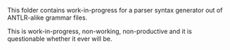 This folder contains work-in-progress for a 
parser syntax generator out of ANTLR-alike grammar
files. 

This is work-in-progress, non-working, non-productive and it 
is questionable whether it ever will be.